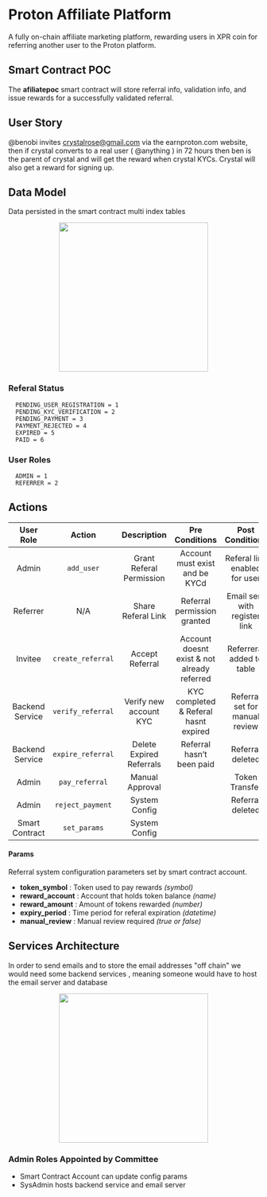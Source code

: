 # Proton Affiliate Platform

A fully on-chain affiliate marketing platform, rewarding users in XPR coin for referring another user to the Proton platform.

## Smart Contract POC

The **afiliatepoc** smart contract will store referral info, validation info, and issue rewards for a successfully validated referral.

## User Story

@benobi invites crystalrose@gmail.com via the earnproton.com website, then if crystal converts to a real user ( @anything ) in 72 hours then ben is the parent of crystal and will get the reward when crystal KYCs. Crystal will also get a reward for signing up.

## Data Model

Data persisted in the smart contract multi index tables

<p align="center">
		<img src="../docs/img/data-model.png" width="300">
</p>

### Referal Status

```
  PENDING_USER_REGISTRATION = 1
  PENDING_KYC_VERIFICATION = 2
  PENDING_PAYMENT = 3
  PAYMENT_REJECTED = 4
  EXPIRED = 5
  PAID = 6
```

### User Roles

```
  ADMIN = 1
  REFERRER = 2
```

## Actions

|    User Role    |      Action       |       Description        |               Pre Conditions                |        Post Conditions         |
| :-------------: | :---------------: | :----------------------: | :-----------------------------------------: | :----------------------------: |
|      Admin      |    `add_user`     | Grant Referal Permission |       Account must exist and be KYCd        | Referal link enabled for user  |
|    Referrer     |        N/A        |    Share Referal Link    |         Referral permission granted         | Email sent with register link  |
|     Invitee     | `create_referral` |     Accept Referral      | Account doesnt exist & not already referred |   Referreral added to table    |
| Backend Service | `verify_referral` |  Verify new account KYC  |    KYC completed & Referal hasnt expired    | Referral set for manual review |
| Backend Service | `expire_referral` | Delete Expired Referrals |          Referral hasn’t been paid          |        Referral deleted        |
|      Admin      |  `pay_referral`   |     Manual Approval      |                                             |         Token Transfer         |
|      Admin      | `reject_payment`  |      System Config       |                                             |        Referral deleted        |
| Smart Contract  |   `set_params`    |      System Config       |                                             |                                |

#### Params

Referral system configuration parameters set by smart contract account.

- **token_symbol** : Token used to pay rewards _(symbol)_
- **reward_account** : Account that holds token balance _(name)_
- **reward_amount** : Amount of tokens rewarded _(number)_
- **expiry_period** : Time period for referal expiration _(datetime)_
- **manual_review** : Manual review required _(true or false)_

## Services Architecture

In order to send emails and to store the email addresses "off chain" we would need some backend services , meaning someone would have to host the email server and database

<p align="center">
		<img src="../docs/img/services.png" width="300">
</p>

### Admin Roles Appointed by Committee

- Smart Contract Account can update config params
- SysAdmin hosts backend service and email server
